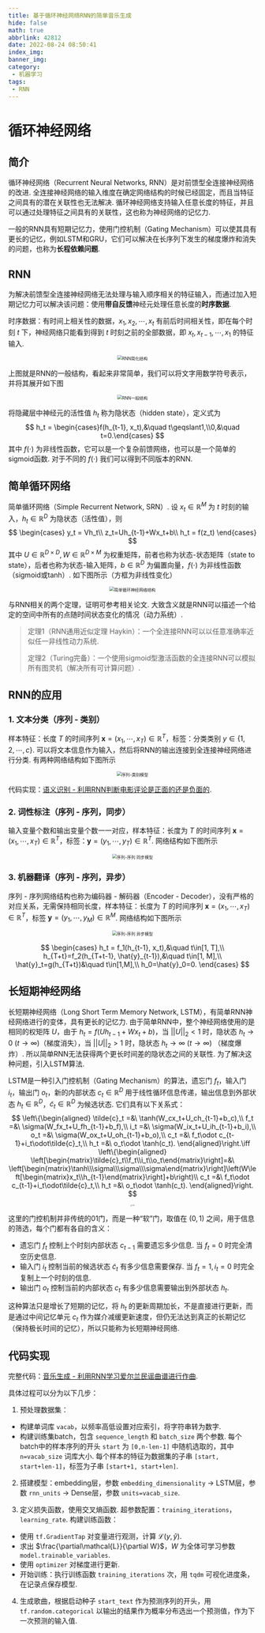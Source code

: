 ```yaml
---
title: 基于循环神经网络RNN的简单音乐生成
hide: false
math: true
abbrlink: 42812
date: 2022-08-24 08:50:41
index_img:
banner_img:
category:
 - 机器学习
tags:
 - RNN
---
```


# 循环神经网络

## 简介

循环神经网络（Recurrent Neural Networks, RNN）是对前馈型全连接神经网络的改进. 全连接神经网络的输入维度在确定网络结构的时候已经固定，而且当特征之间具有的潜在关联性也无法解决. 循环神经网络支持输入任意长度的特征，并且可以通过处理特征之间具有的关联性，这也称为神经网络的记忆力.

一般的RNN具有短期记忆力，使用门控机制（Gating Mechanism）可以使其具有更长的记忆，例如LSTM和GRU，它们可以解决在长序列下发生的梯度爆炸和消失的问题，也称为**长程依赖问题**.

## RNN

为解决前馈型全连接神经网络无法处理与输入顺序相关的特征输入，而通过加入短期记忆力可以解决该问题：使用**带自反馈**神经元处理任意长度的**时序数据**.

时序数据：有时间上相关性的数据，$x_1,x_2,\cdots,x_t$ 有前后时间相关性，即在每个时刻 $t$ 下，神经网络只能看到得到 $t$ 时刻之前的全部数据，即 $x_t, x_{t-1}, \cdots, x_1$ 的特征输入.
<p style="text-align: center;">
<img src="https://s1.328888.xyz/2022/08/24/wNLOw.png" alt="RNN简化结构" style="zoom:60%;" />
</p>

上图就是RNN的一般结构，看起来非常简单，我们可以将文字用数学符号表示，并将其展开如下图
<p style="text-align: center;">
<img src="https://s1.328888.xyz/2022/08/24/wNN9i.png" alt="RNN一般结构" style="zoom:60%;" />
</p>

将隐藏层中神经元的活性值 $h_t$ 称为隐状态（hidden state），定义式为
$$
h_t = \begin{cases}f(h_{t-1}, x_t),&\quad t\geqslant1,\\0,&\quad t=0.\end{cases}
$$
其中 $f(\cdot)$ 为非线性函数，它可以是一个复杂前馈网络，也可以是一个简单的sigmoid函数. 对于不同的 $f(\cdot)$ 我们可以得到不同版本的RNN.

## 简单循环网络

简单循环网络（Simple Recurrent Network, SRN）. 设 $x_t\in\mathbb{R}^M$ 为 $t$ 时刻的输入，$h_t\in \mathbb{R}^D$ 为隐状态（活性值），则
$$
\begin{cases}
y_t = Vh_t\\
z_t=Uh_{t-1}+Wx_t+b\\
h_t = f(z_t)
\end{cases}
$$
其中 $U\in\mathbb{R}^{D\times D}, W\in\mathbb{R}^{D\times M}$ 为权重矩阵，前者也称为状态-状态矩阵（state to state），后者也称为状态-输入矩阵，$b\in\mathbb{R}^D$ 为偏置向量，$f(\cdot)$ 为非线性函数（sigmoid或tanh）. 如下图所示（方框为非线性变化）
<p style="text-align: center;">
<img src="https://s1.328888.xyz/2022/08/24/wNOUs.png" alt="简单循环神经网络结构" style="zoom:60%;" />
</p>

与RNN相关的两个定理，证明可参考相关论文. 大致含义就是RNN可以描述一个给定的空间中所有的点随时间状态变化的情况（动力系统）.

> 定理1（RNN通用近似定理 Haykin）：一个全连接RNN可以以任意准确率近似任一非线性动力系统.
>
> 定理2（Turing完备）：一个使用sigmoid型激活函数的全连接RNN可以模拟所有图灵机（解决所有可计算问题）.

## RNN的应用

### 1. 文本分类（序列 - 类别）

样本特征：长度 $T$ 的时间序列 $\boldsymbol{x}=(x_1,\cdots,x_T)\in\mathbb{R}^T$，标签：分类类别 $y\in\{1, 2,\cdots, c\}$. 可以将文本信息作为输入，然后将RNN的输出连接到全连接神经网络进行分类. 有两种网络结构如下图所示
<p style="text-align: center;">
<img src="https://s1.328888.xyz/2022/08/24/wNl7g.png" alt="序列-类别模型" style="zoom:60%;" />
</p>

代码实现：[语义识别 - 利用RNN判断电影评论是正面的还是负面的](https://github.com/wty-yy/DeepLearing-Summer/blob/master/TensorFlow/Part4%20Recurrent%20Neural%20Networks/Text%20Classification.ipynb).

### 2. 词性标注（序列 - 序列，同步）

输入变量个数和输出变量个数一一对应，样本特征：长度为 $T$ 的时间序列 $\boldsymbol{x} = (x_1, \cdots, x_T)\in\mathbb{R}^T$，标签：$\boldsymbol{y} =(y_1,\cdots,y_T) \in \mathbb{R}^T$. 网络结构如下图所示
<p style="text-align: center;">
<img src="https://s1.328888.xyz/2022/08/24/wNDLh.png" alt="序列-序列 同步模型" style="zoom:60%;" />
</p>

### 3. 机器翻译（序列 - 序列，异步）

序列 - 序列网络结构也称为编码器 - 解码器（Encoder - Decoder），没有严格的对应关系，无需保持相同长度，样本特征：长度为 $T$ 的时间序列 $\boldsymbol{x} = (x_1,\cdots,x_T)\in\mathbb{R}^T$，标签 $\boldsymbol{y} = (y_1, \cdots, y_M)\in \mathbb{R}^M$. 网络结构如下图所示
<p style="text-align: center;">
<img src="https://s1.328888.xyz/2022/08/24/wNFGn.png" alt="序列-序列 异步模型" style="zoom:60%;" />
</p>

$$
\begin{cases}
h_t = f_1(h_{t-1}, x_t),&\quad t\in[1, T],\\
h_{T+t}=f_2(h_{T+t-1}, \hat{y}_{t-1}),&\quad t\in[1, M],\\
\hat{y}_t=g(h_{T+t})&\quad t\in[1,M],\\
h_0=\hat{y}_0=0.
\end{cases}
$$

## 长短期神经网络

长短期神经网络（Long Short Term Memory Network, LSTM），有简单RNN神经网络进行的变体，具有更长的记忆力. 由于简单RNN中，整个神经网络使用的是相同的权矩阵 $U$，由于 $h_t = f(Uh_{t-1}+Wx_t + b)$，当 $||U||_2 < 1$ 时，隐状态 $h_t\to 0\ (t\to\infty)$（梯度消失），当 $||U||_2 > 1$ 时，隐状态 $h_t\to\infty\ (t\to\infty)$ （梯度爆炸）. 所以简单RNN无法获得两个更长时间差的隐状态之间的关联性. 为了解决这种问题，引入LSTM算法.

LSTM是一种引入门控机制（Gating Mechanism）的算法，遗忘门 $f_t$，输入门 $i_t$，输出门 $o_t$，新的内部状态 $c_t\in\mathbb{R}^D$ 用于线性循环信息传递，输出信息到外部状态 $h_t\in\mathbb{R}^D$，$\tilde{c}_t\in\mathbb{R}^D$ 为候选状态. 它们具有以下关系式：
$$
\left\{\begin{aligned}
\tilde{c}_t =&\ \tanh(W_cx_t+U_ch_{t-1}+b_c),\\
f_t =&\ \sigma(W_fx_t+U_fh_{t-1}+b_f),\\
i_t =&\ \sigma(W_ix_t+U_ih_{t-1}+b_i),\\
o_t =&\ \sigma(W_ox_t+U_oh_{t-1}+b_o),\\
c_t =&\ f_t\odot c_{t-1}+i_t\odot\tilde{c}_t,\\
h_t =&\ o_t\odot \tanh(c_t).
\end{aligned}\right.\iff
\left\{\begin{aligned}
\left[\begin{matrix}\tilde{c}_t\\f_t\\i_t\\o_t\end{matrix}\right]=&\ \left[\begin{matrix}\tanh\\\sigma\\\sigma\\\sigma\end{matrix}\right]\left(W\left[\begin{matrix}x_t\\h_{t-1}\end{matrix}\right]+b\right)\\
c_t =&\ f_t\odot c_{t-1}+i_t\odot\tilde{c}_t,\\
h_t =&\ o_t\odot \tanh(c_t).
\end{aligned}\right.
$$
<p style="text-align: center;">
<img src="https://s1.328888.xyz/2022/08/24/wNjZ0.png" alt="LSTM" style="zoom:15%;" />
</p>

这里的门控机制并非传统的01门，而是一种“软”门，取值在 $(0,1)$ 之间，用于信息的筛选，每个门都有各自的含义：

- 遗忘门 $f_t$ 控制上个时刻内部状态 $c_{t-1}$ 需要遗忘多少信息. 当 $f_t=0$ 时完全清空历史信息.
- 输入门 $i_t$ 控制当前的候选状态 $\tilde{c}_t$ 有多少信息需要保存. 当 $f_t=1,i_t=0$ 时完全复制上一个时刻的信息.
- 输出门 $o_t$ 控制当前的内部状态 $c_t$ 有多少信息需要输出到外部状态 $h_t$.

这种算法只是增长了短期的记忆，将 $h_t$ 的更新周期加长，不是直接进行更新，而是通过中间记忆单元 $c_t$ 作为媒介减缓更新速度，但仍无法达到真正的长期记忆（保持极长时间的记忆），所以只能称为长短期神经网络.

## 代码实现

完整代码：[音乐生成 - 利用RNN学习爱尔兰民谣曲谱进行作曲](https://github.com/wty-yy/DeepLearing-Summer/blob/master/MIT%206S191/Lab1/Part2_Music_Generation.ipynb).

具体过程可以分为以下几步：

1. 预处理数据集：
- 构建单词库 `vacab`，以频率高低设置对应索引，将字符串转为数字.
- 构建训练集batch，包含 `sequence_length` 和 `batch_size` 两个参数. 每个batch中的样本序列的开头 `start` 为 `[0,n-len-1]` 中随机选取的，其中 `n=vacab_size` 词库大小. 每个样本的特征为数据集的子串 `[start, start+len-1]`，标签为子串 `[start+1, start+len]`.

2. 搭建模型：embedding层，参数 `embedding_dimensionality` $\to$ LSTM层，参数 `rnn_units` $\to$ Dense层，参数 `units=vacab_size`.

3. 定义损失函数，使用交叉熵函数. 超参数配置：`training_iterations`，`learning_rate`. 构建训练函数：
- 使用 `tf.GradientTap` 对变量进行观测，计算 $\mathcal{L}(y, \hat{y})$.
- 求出 $\frac{\partial\mathcal{L}}{\partial W}$，$W$ 为全体可学习参数 `model.trainable_variables`.
- 使用 `optimizer` 对梯度进行更新.
- 开始训练：执行训练函数 `training_iterations` 次，用 `tqdm` 可视化进度条，在记录点保存模型.

4. 生成歌曲，根据启动种子 `start_text` 作为预测序列的开头，用 `tf.random.categorical` 以输出的结果作为概率分布选出一个预测值，作为下一次预测的输入值.

